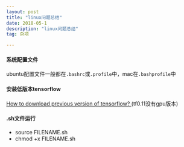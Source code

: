 ```yaml
---
layout: post
title: "linux问题总结"
date: 2018-05-1 
description: "linux问题总结"
tag: 杂项  

---     
```



#### 系统配置文件
ubuntu配置文件一般都在`.bashrc`或`.profile`中，mac在`.bashprofile`中
#### 安装低版本tensorflow
[How to download previous version of tensorflow?
](https://stackoverflow.com/questions/40416056/how-to-download-previous-version-of-tensorflow)(tf0.11没有gpu版本)
#### .sh文件运行
* source FILENAME.sh
* chmod +x FILENAME.sh
